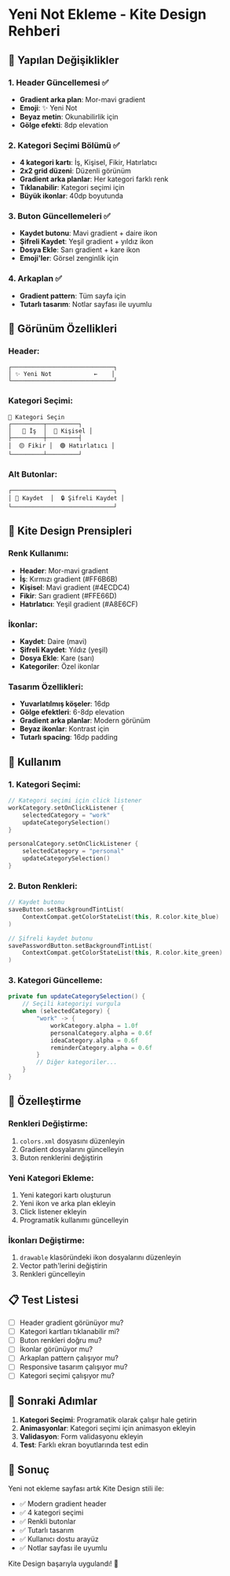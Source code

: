# Yeni Not Ekleme - Kite Design Rehberi

## 🎨 Yapılan Değişiklikler

### 1. Header Güncellemesi ✅
- **Gradient arka plan**: Mor-mavi gradient
- **Emoji**: ✨ Yeni Not
- **Beyaz metin**: Okunabilirlik için
- **Gölge efekti**: 8dp elevation

### 2. Kategori Seçimi Bölümü ✅
- **4 kategori kartı**: İş, Kişisel, Fikir, Hatırlatıcı
- **2x2 grid düzeni**: Düzenli görünüm
- **Gradient arka planlar**: Her kategori farklı renk
- **Tıklanabilir**: Kategori seçimi için
- **Büyük ikonlar**: 40dp boyutunda

### 3. Buton Güncellemeleri ✅
- **Kaydet butonu**: Mavi gradient + daire ikon
- **Şifreli Kaydet**: Yeşil gradient + yıldız ikon
- **Dosya Ekle**: Sarı gradient + kare ikon
- **Emoji'ler**: Görsel zenginlik için

### 4. Arkaplan ✅
- **Gradient pattern**: Tüm sayfa için
- **Tutarlı tasarım**: Notlar sayfası ile uyumlu

## 📱 Görünüm Özellikleri

### Header:
```
┌─────────────────────────────┐
│ ✨ Yeni Not            ←    │
└─────────────────────────────┘
```

### Kategori Seçimi:
```
📂 Kategori Seçin
┌─────────┬─────────┐
│   🔴 İş  │  🔵 Kişisel │
├─────────┼─────────┤
│  🟡 Fikir │  🟢 Hatırlatıcı │
└─────────┴─────────┘
```

### Alt Butonlar:
```
┌─────────────────────────────┐
│ 💾 Kaydet  │  🔒 Şifreli Kaydet │
└─────────────────────────────┘
```

## 🎯 Kite Design Prensipleri

### Renk Kullanımı:
- **Header**: Mor-mavi gradient
- **İş**: Kırmızı gradient (#FF6B6B)
- **Kişisel**: Mavi gradient (#4ECDC4)
- **Fikir**: Sarı gradient (#FFE66D)
- **Hatırlatıcı**: Yeşil gradient (#A8E6CF)

### İkonlar:
- **Kaydet**: Daire (mavi)
- **Şifreli Kaydet**: Yıldız (yeşil)
- **Dosya Ekle**: Kare (sarı)
- **Kategoriler**: Özel ikonlar

### Tasarım Özellikleri:
- **Yuvarlatılmış köşeler**: 16dp
- **Gölge efektleri**: 6-8dp elevation
- **Gradient arka planlar**: Modern görünüm
- **Beyaz ikonlar**: Kontrast için
- **Tutarlı spacing**: 16dp padding

## 🚀 Kullanım

### 1. Kategori Seçimi:
```kotlin
// Kategori seçimi için click listener
workCategory.setOnClickListener {
    selectedCategory = "work"
    updateCategorySelection()
}

personalCategory.setOnClickListener {
    selectedCategory = "personal"
    updateCategorySelection()
}
```

### 2. Buton Renkleri:
```kotlin
// Kaydet butonu
saveButton.setBackgroundTintList(
    ContextCompat.getColorStateList(this, R.color.kite_blue)
)

// Şifreli kaydet butonu
savePasswordButton.setBackgroundTintList(
    ContextCompat.getColorStateList(this, R.color.kite_green)
)
```

### 3. Kategori Güncelleme:
```kotlin
private fun updateCategorySelection() {
    // Seçili kategoriyi vurgula
    when (selectedCategory) {
        "work" -> {
            workCategory.alpha = 1.0f
            personalCategory.alpha = 0.6f
            ideaCategory.alpha = 0.6f
            reminderCategory.alpha = 0.6f
        }
        // Diğer kategoriler...
    }
}
```

## 🎨 Özelleştirme

### Renkleri Değiştirme:
1. `colors.xml` dosyasını düzenleyin
2. Gradient dosyalarını güncelleyin
3. Buton renklerini değiştirin

### Yeni Kategori Ekleme:
1. Yeni kategori kartı oluşturun
2. Yeni ikon ve arka plan ekleyin
3. Click listener ekleyin
4. Programatik kullanımı güncelleyin

### İkonları Değiştirme:
1. `drawable` klasöründeki ikon dosyalarını düzenleyin
2. Vector path'lerini değiştirin
3. Renkleri güncelleyin

## 📋 Test Listesi

- [ ] Header gradient görünüyor mu?
- [ ] Kategori kartları tıklanabilir mi?
- [ ] Buton renkleri doğru mu?
- [ ] İkonlar görünüyor mu?
- [ ] Arkaplan pattern çalışıyor mu?
- [ ] Responsive tasarım çalışıyor mu?
- [ ] Kategori seçimi çalışıyor mu?

## 🔄 Sonraki Adımlar

1. **Kategori Seçimi**: Programatik olarak çalışır hale getirin
2. **Animasyonlar**: Kategori seçimi için animasyon ekleyin
3. **Validasyon**: Form validasyonu ekleyin
4. **Test**: Farklı ekran boyutlarında test edin

## 🎉 Sonuç

Yeni not ekleme sayfası artık Kite Design stili ile:
- ✅ Modern gradient header
- ✅ 4 kategori seçimi
- ✅ Renkli butonlar
- ✅ Tutarlı tasarım
- ✅ Kullanıcı dostu arayüz
- ✅ Notlar sayfası ile uyumlu

Kite Design başarıyla uygulandı! 🎨




